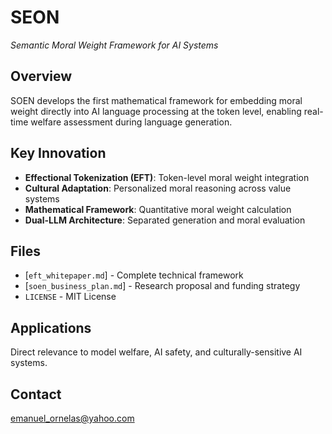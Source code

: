 # SEON
*Semantic Moral Weight Framework for AI Systems*

## Overview
SOEN develops the first mathematical framework for embedding moral weight directly into AI language processing at the token level, enabling real-time welfare assessment during language generation.

## Key Innovation
- **Effectional Tokenization (EFT)**: Token-level moral weight integration
- **Cultural Adaptation**: Personalized moral reasoning across value systems  
- **Mathematical Framework**: Quantitative moral weight calculation
- **Dual-LLM Architecture**: Separated generation and moral evaluation

## Files
- [`eft_whitepaper.md`] - Complete technical framework
- [`soen_business_plan.md`] - Research proposal and funding strategy
- `LICENSE` - MIT License

## Applications
Direct relevance to model welfare, AI safety, and culturally-sensitive AI systems.

## Contact
emanuel_ornelas@yahoo.com

